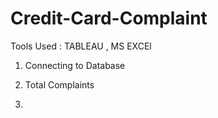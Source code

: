 # Credit-Card-Complaint

Tools Used : TABLEAU , MS EXCEl

1. Connecting to Database

2. Total Complaints

3. 

